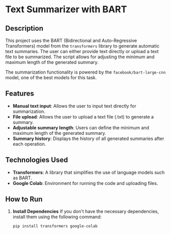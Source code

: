 # Text Summarizer with BART

## Description
This project uses the BART (Bidirectional and Auto-Regressive Transformers) model from the `transformers` library to generate automatic text summaries. The user can either provide text directly or upload a text file to be summarized. The script allows for adjusting the minimum and maximum length of the generated summary.

The summarization functionality is powered by the `facebook/bart-large-cnn` model, one of the best models for this task.

## Features
- **Manual text input**: Allows the user to input text directly for summarization.
- **File upload**: Allows the user to upload a text file (.txt) to generate a summary.
- **Adjustable summary length**: Users can define the minimum and maximum length of the generated summary.
- **Summary history**: Displays the history of all generated summaries after each operation.

## Technologies Used
- **Transformers**: A library that simplifies the use of language models such as BART.
- **Google Colab**: Environment for running the code and uploading files.

## How to Run

1. **Install Dependencies**
   If you don't have the necessary dependencies, install them using the following command:

   ```bash
   pip install transformers google-colab
